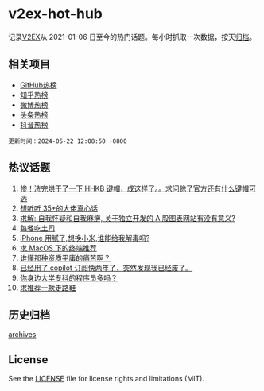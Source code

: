 # v2ex-hot-hub

 记录[V2EX](https://www.v2ex.com/)从 2021-01-06 日至今的热门话题。每小时抓取一次数据，按天[归档](archives)。
 
 ## 相关项目

- [GitHub热榜](https://github.com/snaildev/github-hot-hub)
- [知乎热榜](https://github.com/snaildev/zhihu-hot-hub)
- [微博热榜](https://github.com/snaildev/weibo-hot-hub)
- [头条热榜](https://github.com/snaildev/toutiao-hot-hub)
- [抖音热榜](https://github.com/snaildev/douyin-hot-hub)


 `更新时间：2024-05-22 12:08:50 +0800`

## 热议话题

1. [惨！洗完烘干了一下 HHKB 键帽，成这样了。。求问除了官方还有什么键帽可选](https://www.v2ex.com/t/1042633)
1. [想听听 35+的大佬真心话](https://www.v2ex.com/t/1042811)
1. [求解: 自我怀疑和自我麻痹, 关于独立开发的 A 股图表网站有没有意义?](https://www.v2ex.com/t/1042660)
1. [每餐吃土司](https://www.v2ex.com/t/1042616)
1. [iPhone 用腻了,想换小米,谁能给我解毒吗?](https://www.v2ex.com/t/1042675)
1. [求 MacOS 下的终端推荐](https://www.v2ex.com/t/1042670)
1. [谁懂那种资质平庸的痛苦啊？](https://www.v2ex.com/t/1042791)
1. [已经用了 copilot 订阅快两年了，突然发现我已经废了。](https://www.v2ex.com/t/1042707)
1. [你身边大学专科的程序员多吗？](https://www.v2ex.com/t/1042800)
1. [求推荐一款走路鞋](https://www.v2ex.com/t/1042588)

## 历史归档

[archives](archives)

## License

See the [LICENSE](LICENSE) file for license rights and limitations (MIT).
